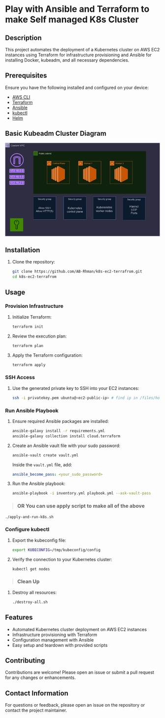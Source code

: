 
# Play with Ansible and Terraform to make Self managed K8s Cluster

## Description
This project automates the deployment of a Kubernetes cluster on AWS EC2 instances using Terraform for infrastructure provisioning and Ansible for installing Docker, kubeadm, and all necessary dependencies.

## Prerequisites
Ensure you have the following installed and configured on your device:
- [AWS CLI](https://docs.aws.amazon.com/cli/latest/userguide/install-cliv2.html)
- [Terraform](https://learn.hashicorp.com/tutorials/terraform/install-cli)
- [Ansible](https://docs.ansible.com/ansible/latest/installation_guide/intro_installation.html)
- [kubectl](https://kubernetes.io/docs/tasks/tools/install-kubectl/)
- [Helm](https://helm.sh/docs/intro/install/)
## Basic Kubeadm Cluster Diagram
![Custom VPC Diagram](images/k8s-on-ec2png.drawio.png)

## Installation
1. Clone the repository:
   ```sh
   git clone https://github.com/AB-Rhman/k8s-ec2-terrafrom.git
   cd k8s-ec2-terrafrom
   ```

## Usage
### Provision Infrastructure
1. Initialize Terraform:
   ```sh
   terraform init
   ```

2. Review the execution plan:
   ```sh
   terraform plan
   ```

3. Apply the Terraform configuration:
   ```sh
   terraform apply
   ```

### SSH Access
1. Use the generated private key to SSH into your EC2 instances:
   ```sh
   ssh -i privatekey.pem ubuntu@<ec2-public-ip> # find ip in /files/hosts
   ```

### Run Ansible Playbook
1. Ensure required Ansible packages are installed:
   ```sh
   ansible-galaxy install -r requirements.yml
   ansible-galaxy collection install cloud.terraform
   ```

2. Create an Ansible vault file with your sudo password:
   ```sh
   ansible-vault create vault.yml
   ```
   Inside the `vault.yml` file, add:
   ```yaml
   ansible_become_pass: <your_sudo_password>
   ```

3. Run the Ansible playbook:
   ```sh
   ansible-playbook -i inventory.yml playbook.yml --ask-vault-pass
   ```

> ### OR You can use apply script to make all of the above
   ```sh
   ./apply-and-run-k8s.sh
   ```

### Configure kubectl
1. Export the kubeconfig file:
   ```sh
   export KUBECONFIG=/tmp/kubeconfig/config
   ```

2. Verify the connection to your Kubernetes cluster:
   ```sh
   kubectl get nodes
   ```

>### Clean Up
1. Destroy all resources:
   ```sh
   ./destroy-all.sh
   ```

## Features
- Automated Kubernetes cluster deployment on AWS EC2 instances
- Infrastructure provisioning with Terraform
- Configuration management with Ansible
- Easy setup and teardown with provided scripts

## Contributing
Contributions are welcome! Please open an issue or submit a pull request for any changes or enhancements.

## Contact Information
For questions or feedback, please open an issue on the repository or contact the project maintainer.
